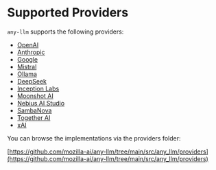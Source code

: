 # Supported Providers

`any-llm` supports the following providers:

- [OpenAI](https://platform.openai.com/docs/api-reference)
- [Anthropic](https://docs.anthropic.com/en/home)
- [Google](https://cloud.google.com/vertex-ai/docs)
- [Mistral](https://docs.mistral.ai/)
- [Ollama](https://github.com/ollama/ollama)
- [DeepSeek](https://platform.deepseek.com/)
- [Inception Labs](https://inceptionlabs.ai/)
- [Moonshot AI](https://platform.moonshot.ai/)
- [Nebius AI Studio](https://studio.nebius.ai/)
- [SambaNova](https://sambanova.ai/)
- [Together AI](https://together.ai/)
- [xAI](https://x.ai/)

You can browse the implementations via the providers folder:

[https://github.com/mozilla-ai/any-llm/tree/main/src/any_llm/providers](https://github.com/mozilla-ai/any-llm/tree/main/src/any_llm/providers)

